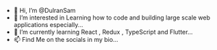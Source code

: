 - 👋 Hi, I’m @DulranSam
- 👀 I’m interested in Learning how to code and building large scale web applications especially...
- 🌱 I’m currently learning React , Redux , TypeScript and Flutter...
- 📫 Find Me on the socials in my bio...

<!---
DulranSam/DulranSam is a ✨ special ✨ repository because its `README.md` (this file) appears on your GitHub profile.
You can click the Preview link to take a look at your changes.
--->

